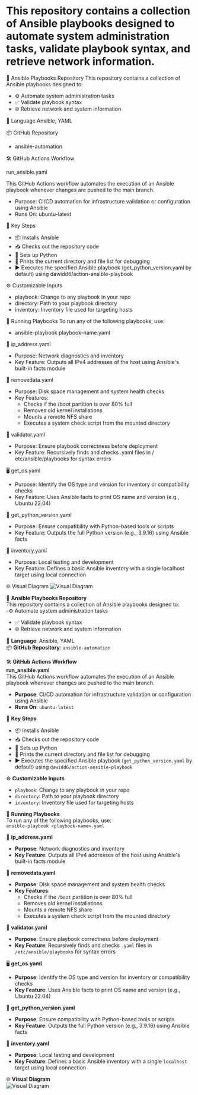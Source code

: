 # This repository contains a collection of Ansible playbooks designed to automate system administration tasks, validate playbook syntax, and retrieve network information.
📁 Ansible Playbooks Repository
This repository contains a collection of Ansible playbooks designed to:
- ⚙️ Automate system administration tasks
- ✅ Validate playbook syntax
- 🌐 Retrieve network and system information

🧠 Language
Ansible, YAML

📦 GitHub Repository
- ansible-automation

🛠️ GitHub Actions Workflow

run_ansible.yaml

This GitHub Actions workflow automates the execution of an Ansible playbook whenever changes are pushed to the main branch.
- Purpose: CI/CD automation for infrastructure validation or configuration using Ansible
- Runs On: ubuntu-latest

🔑 Key Steps
- 📦 Installs Ansible
- 📥 Checks out the repository code
- 🐍 Sets up Python
- 🧭 Prints the current directory and file list for debugging
- ▶️ Executes the specified Ansible playbook (get_python_version.yaml by default) using dawidd6/action-ansible-playbook

⚙️ Customizable Inputs
- playbook: Change to any playbook in your repo
- directory: Path to your playbook directory
- inventory: Inventory file used for targeting hosts

🚀 Running Playbooks
To run any of the following playbooks, use:
- ansible-playbook playbook-name.yaml

📡 ip_address.yaml
- Purpose: Network diagnostics and inventory
- Key Feature: Outputs all IPv4 addresses of the host using Ansible's built-in facts module

🧹 removedata.yaml
- Purpose: Disk space management and system health checks
- Key Features:
    - Checks if the /boot partition is over 80% full
    - Removes old kernel installations
    - Mounts a remote NFS share
    - Executes a system check script from the mounted directory

🧪 validator.yaml
- Purpose: Ensure playbook correctness before deployment
- Key Feature: Recursively finds and checks .yaml files in /
etc/ansible/playbooks for syntax errors

🖥️ get_os.yaml
- Purpose: Identify the OS type and version for inventory or compatibility checks
- Key Feature: Uses Ansible facts to print OS name and version (e.g., Ubuntu 22.04)

🐍 get_python_version.yaml
- Purpose: Ensure compatibility with Python-based tools or scripts
- Key Feature: Outputs the full Python version (e.g., 3.9.16) using Ansible facts

🧾 inventory.yaml
- Purpose: Local testing and development
- Key Feature: Defines a basic Ansible inventory with a single localhost target using local connection

🌐 Visual Diagram
![Visual Diagram](Pipelinestructure.png)





📁 **Ansible Playbooks Repository**  
This repository contains a collection of Ansible playbooks designed to:  
-⚙️ Automate system administration tasks  
- ✅ Validate playbook syntax  
- 🌐 Retrieve network and system information  

🧠 **Language**: Ansible, YAML  
📦 **GitHub Repository**: `ansible-automation`  

🛠️ **GitHub Actions Workflow**  
**run_ansible.yaml**  
This GitHub Actions workflow automates the execution of an Ansible playbook whenever changes are pushed to the main branch.  
- **Purpose**: CI/CD automation for infrastructure validation or configuration using Ansible  
- **Runs On**: `ubuntu-latest`  

🔑 **Key Steps**  
- 📦 Installs Ansible  
- 📥 Checks out the repository code  
- 🐍 Sets up Python  
- 🧭 Prints the current directory and file list for debugging  
- ▶️ Executes the specified Ansible playbook (`get_python_version.yaml` by default) using `dawidd6/action-ansible-playbook`  

⚙️ **Customizable Inputs**  
- `playbook`: Change to any playbook in your repo  
- `directory`: Path to your playbook directory  
- `inventory`: Inventory file used for targeting hosts  

🚀 **Running Playbooks**  
To run any of the following playbooks, use:  
`ansible-playbook <playbook-name>.yaml`  

📡 **ip_address.yaml**  
- **Purpose**: Network diagnostics and inventory  
- **Key Feature**: Outputs all IPv4 addresses of the host using Ansible's built-in facts module  

🧹 **removedata.yaml**  
- **Purpose**: Disk space management and system health checks  
- **Key Features**:  
  - Checks if the `/boot` partition is over 80% full  
  - Removes old kernel installations  
  - Mounts a remote NFS share  
  - Executes a system check script from the mounted directory  

🧪 **validator.yaml**  
- **Purpose**: Ensure playbook correctness before deployment  
- **Key Feature**: Recursively finds and checks `.yaml` files in `/etc/ansible/playbooks` for syntax errors  

🖥️ **get_os.yaml**  
- **Purpose**: Identify the OS type and version for inventory or compatibility checks  
- **Key Feature**: Uses Ansible facts to print OS name and version (e.g., Ubuntu 22.04)  

🐍 **get_python_version.yaml**  
- **Purpose**: Ensure compatibility with Python-based tools or scripts  
- **Key Feature**: Outputs the full Python version (e.g., 3.9.16) using Ansible facts  

🧾 **inventory.yaml**  
- **Purpose**: Local testing and development  
- **Key Feature**: Defines a basic Ansible inventory with a single `localhost` target using local connection  

🌐 **Visual Diagram**  
![Visual Diagram](Pipelinestructure.png)